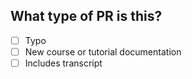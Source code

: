 ## What type of PR is this?
- [ ] Typo
- [ ] New course or tutorial documentation
- [ ] Includes transcript
